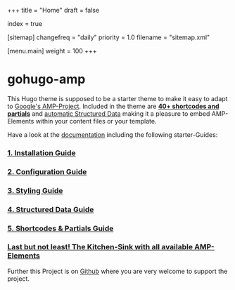 +++
title = "Home"
draft = false

index = true

[sitemap]
  changefreq = "daily"
  priority = 1.0
  filename = "sitemap.xml"
  
[menu.main]
  weight = 100
+++

# gohugo-amp

This Hugo theme is supposed to be a starter theme to make it easy to adapt to [Google's AMP-Project](https://www.ampproject.org/). Included in the theme are [**40+ shortcodes and partials**](https://gohugo-amp.gohugohq.com/shortcodes/) and [automatic Structured Data](https://gohugo-amp.gohugohq.com/schema/) making it a pleasure to embed AMP-Elements within your content files or your template.

Have a look at the [documentation](https://gohugo-amp.gohugohq.com) including the following starter-Guides:

### [1. Installation Guide](https://gohugo-amp.gohugohq.com/install/)
### [2. Configuration Guide](https://gohugo-amp.gohugohq.com/config/)
### [3. Styling Guide](https://gohugo-amp.gohugohq.com/styling/)
### [4. Structured Data Guide](https://gohugo-amp.gohugohq.com/schema/)
### [5. Shortcodes &amp; Partials Guide](https://gohugo-amp.gohugohq.com/shortcodes/)
### [**Last but not least! The Kitchen-Sink with all available AMP-Elements**](https://gohugo-amp.gohugohq.com/kitchen-sink/)

Further this Project is on [Github](https://github.com/wildhaber/gohugo-amp/) where you are very welcome to support the project.

